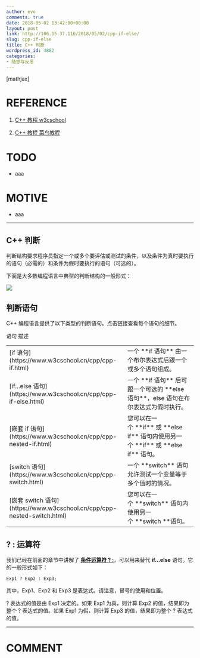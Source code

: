 ```yaml
---
author: evo
comments: true
date: 2018-05-02 13:42:00+00:00
layout: post
link: http://106.15.37.116/2018/05/02/cpp-if-else/
slug: cpp-if-else
title: C++ 判断
wordpress_id: 4882
categories:
- 随想与反思
---
```


<!-- more -->

[mathjax]


# REFERENCE





 	
  1. [C++ 教程 w3cschool](https://www.w3cschool.cn/cpp/)

 	
  2. [C++ 教程 菜鸟教程](http://www.runoob.com/cplusplus/cpp-tutorial.html)




# TODO





 	
  * aaa




# MOTIVE





 	
  * aaa





* * *





## C++ 判断






判断结构要求程序员指定一个或多个要评估或测试的条件，以及条件为真时要执行的语句（必需的）和条件为假时要执行的语句（可选的）。

下面是大多数编程语言中典型的判断结构的一般形式：


![](http://106.15.37.116/wp-content/uploads/2018/05/img_5ae9c00d87be2.png)








## 




## 判断语句


C++ 编程语言提供了以下类型的判断语句。点击链接查看每个语句的细节。
<table class="reference notranslate " >
<tbody >
<tr >
语句
描述
</tr>
<tr >

<td >[if 语句](https://www.w3cschool.cn/cpp/cpp-if.html)
</td>

<td >一个 **if 语句** 由一个布尔表达式后跟一个或多个语句组成。
</td>
</tr>
<tr >

<td >[if...else 语句](https://www.w3cschool.cn/cpp/cpp-if-else.html)
</td>

<td >一个 **if 语句** 后可跟一个可选的 **else 语句**，else 语句在布尔表达式为假时执行。
</td>
</tr>
<tr >

<td >[嵌套 if 语句](https://www.w3cschool.cn/cpp/cpp-nested-if.html)
</td>

<td >您可以在一个 **if** 或 **else if** 语句内使用另一个 **if** 或 **else if** 语句。
</td>
</tr>
<tr >

<td >[switch 语句](https://www.w3cschool.cn/cpp/cpp-switch.html)
</td>

<td >一个 **switch** 语句允许测试一个变量等于多个值时的情况。
</td>
</tr>
<tr >

<td >[嵌套 switch 语句](https://www.w3cschool.cn/cpp/cpp-nested-switch.html)
</td>

<td >您可以在一个 **switch** 语句内使用另一个 **switch **语句。
</td>
</tr>
</tbody>
</table>



## ? : 运算符


我们已经在前面的章节中讲解了 [**条件运算符 ? :**](https://www.w3cschool.cn/cpp/cpp-conditional-operator.html)，可以用来替代 **if...else** 语句。它的一般形式如下：

    
    Exp1 ? Exp2 : Exp3;
    


其中，Exp1、Exp2 和 Exp3 是表达式。请注意，冒号的使用和位置。

? 表达式的值是由 Exp1 决定的。如果 Exp1 为真，则计算 Exp2 的值，结果即为整个 ? 表达式的值。如果 Exp1 为假，则计算 Exp3 的值，结果即为整个 ? 表达式的值。























* * *





# COMMENT



